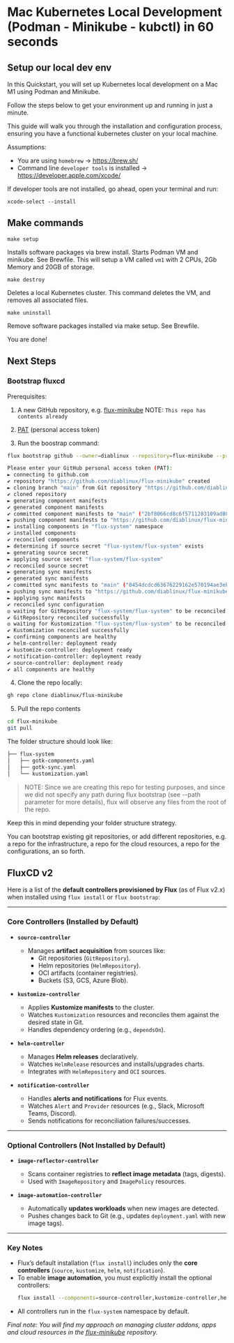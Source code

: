 # Mac Kubernetes Local Development (Podman - Minikube - kubctl) in 60 seconds

## Setup our local dev env

In this Quickstart, you will set up Kubernetes local development on a Mac M1 using Podman and Minikube.

Follow the steps below to get your environment up and running in just a minute.

This guide will walk you through the installation and configuration process, ensuring you have a functional kubernetes cluster on your local machine.

Assumptions: 
- You are using ```homebrew``` -> https://brew.sh/
- Command line ```developer tools``` is installed -> https://developer.apple.com/xcode/

If developer tools are not installed, go ahead, open your terminal and run:

	xcode-select --install

## Make commands

	make setup

Installs software packages via brew install. Starts Podman VM and minikube. See Brewfile. 
This will setup a VM called ```vm1``` with 2 CPUs, 2Gb Memory and 20GB of storage.

	make destroy

Deletes a local Kubernetes cluster. This command deletes the VM, and removes all associated files.

	make uninstall

Remove software packages installed via make setup. See Brewfile.

You are done! 

## Next Steps

### Bootstrap fluxcd 

Prerequisites:

1. A new GitHub repository, e.g. [flux-minikube](https://github.com/diablinux/flux-minikube)
NOTE: `This repo has contents already`

2. [PAT](https://github.com/settings/personal-access-tokens) (personal access token) 
3. Run the boostrap command:

```bash
flux bootstrap github --owner=diablinux --repository=flux-minikube --private=false --personal=true  --token-auth --verbose 

Please enter your GitHub personal access token (PAT):
► connecting to github.com
✔ repository "https://github.com/diablinux/flux-minikube" created
► cloning branch "main" from Git repository "https://github.com/diablinux/flux-minikube.git"
✔ cloned repository
► generating component manifests
✔ generated component manifests
✔ committed component manifests to "main" ("2bf8066cd8c6f5711283109ad804ff6864a2acac")
► pushing component manifests to "https://github.com/diablinux/flux-minikube.git"
► installing components in "flux-system" namespace
✔ installed components
✔ reconciled components
► determining if source secret "flux-system/flux-system" exists
► generating source secret
► applying source secret "flux-system/flux-system"
✔ reconciled source secret
► generating sync manifests
✔ generated sync manifests
✔ committed sync manifests to "main" ("0454dcdcd63676229162e570194ae3ebdfe35409")
► pushing sync manifests to "https://github.com/diablinux/flux-minikube.git"
► applying sync manifests
✔ reconciled sync configuration
◎ waiting for GitRepository "flux-system/flux-system" to be reconciled
✔ GitRepository reconciled successfully
◎ waiting for Kustomization "flux-system/flux-system" to be reconciled
✔ Kustomization reconciled successfully
► confirming components are healthy
✔ helm-controller: deployment ready
✔ kustomize-controller: deployment ready
✔ notification-controller: deployment ready
✔ source-controller: deployment ready
✔ all components are healthy
```
4. Clone the repo locally:
```bash
gh repo clone diablinux/flux-minikube
```
5. Pull the repo contents
```bash
cd flux-minikube
git pull
```
The folder structure should look like:
```bash
├── flux-system
│   ├── gotk-components.yaml
│   ├── gotk-sync.yaml
│   └── kustomization.yaml
```

> NOTE: Since we are creating this repo for testing purposes, and since we did not specify any path during flux bootstrap (see --path parameter for more details), flux will observe any files from the root of the repo.

Keep this in mind depending your folder structure strategy.

You can bootstrap existing git repositories, or add different repositories, e.g. a repo for the infrastructure, a repo for the cloud resources, a repo for the configurations, an so forth.

## FluxCD v2
Here is a list of the **default controllers provisioned by Flux** (as of Flux v2.x) when installed using `flux install` or `flux bootstrap`:

---

### **Core Controllers (Installed by Default)**  
- **`source-controller`**  
  - Manages **artifact acquisition** from sources like:  
    - Git repositories (`GitRepository`).  
    - Helm repositories (`HelmRepository`).  
    - OCI artifacts (container registries).  
    - Buckets (S3, GCS, Azure Blob).  

- **`kustomize-controller`**  
  - Applies **Kustomize manifests** to the cluster.  
  - Watches `Kustomization` resources and reconciles them against the desired state in Git.  
  - Handles dependency ordering (e.g., `dependsOn`).  

- **`helm-controller`**  
  - Manages **Helm releases** declaratively.  
  - Watches `HelmRelease` resources and installs/upgrades charts.  
  - Integrates with `HelmRepository` and `OCI` sources.  

- **`notification-controller`**  
  - Handles **alerts and notifications** for Flux events.  
  - Watches `Alert` and `Provider` resources (e.g., Slack, Microsoft Teams, Discord).  
  - Sends notifications for reconciliation failures/successes.  

---

### **Optional Controllers (Not Installed by Default)**  
- **`image-reflector-controller`**  
  - Scans container registries to **reflect image metadata** (tags, digests).  
  - Used with `ImageRepository` and `ImagePolicy` resources.  

- **`image-automation-controller`**  
  - Automatically **updates workloads** when new images are detected.  
  - Pushes changes back to Git (e.g., updates `deployment.yaml` with new image tags).  

---

### **Key Notes**  
- Flux’s default installation (`flux install`) includes only the **core controllers** (`source`, `kustomize`, `helm`, `notification`).  
- To enable **image automation**, you must explicitly install the optional controllers:  
  ```bash  
  flux install --components=source-controller,kustomize-controller,helm-controller,notification-controller,image-reflector-controller,image-automation-controller  
  ```  
- All controllers run in the `flux-system` namespace by default.  

*Final note: You will find my approach on managing cluster addons, apps and cloud resources in the [flux-minikube](https://github.com/diablinux/flux-minikube) repository.*